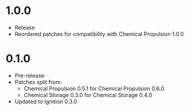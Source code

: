 # 1.0.0
- Release
- Reordered patches for compatibility with Chemical Propulsion 1.0.0
# 0.1.0
- Pre-release
- Patches split from:
  - Chemical Propulsion 0.5.1 for Chemical Propulsion 0.6.0
  - Chemical Storage 0.3.0 for Chemical Storage 0.4.0
- Updated to Ignition 0.3.0